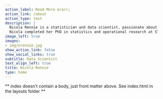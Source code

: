 ```yaml
---
action_label: Read More &rarr;
action_link: /about
action_type: text
description: | 
  Nicola Rennie is a statistician and data scientist, passionate about using R to solve problems. She     currently works as a Data Scientist at Jumping Rivers, having previously been a Mathematical Consultant at the Smith Institute. 
  Nicola completed her PhD in statistics and operational research at STOR-i CDT at Lancaster University, where she researched the use of outlier detection in decision support systems in collaboration with Deutsche Bahn, Lufthansa, and Swiss Airlines.
image_left: true
images:
- img/nrennie.jpg
show_action_link: false
show_social_links: true
subtitle: Data Scientist
text_align_left: true
title: Nicola Rennie
type: home
---
```


** index doesn't contain a body, just front matter above.
See index.html in the layouts folder **
